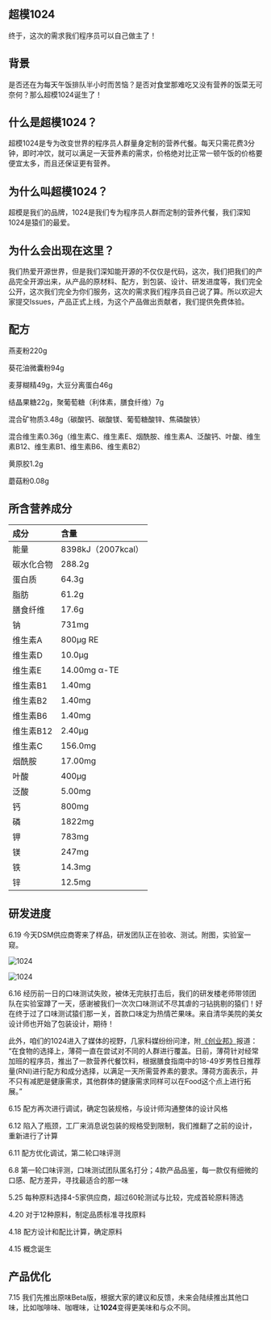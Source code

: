 超模1024
------

终于，这次的需求我们程序员可以自己做主了！

## 背景

是否还在为每天午饭排队半小时而苦恼？是否对食堂那难吃又没有营养的饭菜无可奈何？那么超模1024诞生了！

## 什么是超模1024？

超模1024是专为改变世界的程序员人群量身定制的营养代餐。每天只需花费3分钟，即时冲饮，就可以满足一天营养素的需求，价格绝对比正常一顿午饭的价格要便宜太多，而且还保证更有营养。

## 为什么叫超模1024？

超模是我们的品牌，1024是我们专为程序员人群而定制的营养代餐，我们深知1024是猿们的最爱。

## 为什么会出现在这里？

我们热爱开源世界，但是我们深知能开源的不仅仅是代码，这次，我们把我们的产品完全开源出来，从产品的原材料、配方，到包装、设计、研发进度等，我们完全公开，这次我们完全为你们服务，这次的需求我们程序员自己说了算。所以欢迎大家提交Issues，产品正式上线，为这个产品做出贡献者，我们提供免费体验。

## 配方

燕麦粉220g

葵花油微囊粉94g

麦芽糊精49g，大豆分离蛋白46g

结晶果糖22g，聚葡萄糖（利体素，膳食纤维）7g

混合矿物质3.48g（碳酸钙、碳酸镁、葡萄糖酸锌、焦磷酸铁）

混合维生素0.36g（维生素C、维生素E、烟酰胺、维生素A、泛酸钙、叶酸、维生素B12、维生素B1、维生素B6、维生素B2）

黄原胶1.2g

蘑菇粉0.08g

## 所含营养成分

成分  | 含量
:------------- | :-------------
能量  |  8398kJ（2007kcal）
碳水化合物  |  288.2g
蛋白质  |  64.3g
脂肪  |  61.2g
膳食纤维  |  17.6g
钠  |  731mg
维生素A  |  800μg RE
维生素D  |  10.0μg
维生素E  |  14.00mg α-TE
维生素B1  |  1.40mg
维生素B2  |  1.40mg
维生素B6  |  1.40mg
维生素B12  |  2.40μg
维生素C  |  156.0mg
烟酰胺  |  17.00mg
叶酸  |  400μg
泛酸  |  5.00mg
钙  |  800mg
磷  |  1822mg
钾  |  783mg
镁  |  247mg
铁  |  14.3mg
锌  |  12.5mg

## 研发进度

6.19 今天DSM供应商寄来了样品，研发团队正在验收、测试。附图，实验室一窥。

![1024](https://github.com/stormzhang/1024/blob/master/art/ingredient.jpg?raw=true)

![1024](https://github.com/stormzhang/1024/blob/master/art/corner.jpg?raw=true)

6.16  经历前一日的口味测试失败，被体无完肤打击后，我们的研发楼老师带领团队在实验室蹲了一天，感谢被我们一次次口味测试不尽其虐的刁钻挑剔的猿们！好在终于过了口味测试猿们那一关，首款口味定为热情芒果味。来自清华美院的美女设计师也开始了包装设计，期待！

此外，咱们的1024进入了媒体的视野，几家科媒纷纷问津，附[《创业邦》](http://www.cyzone.cn/a/20150616/276284.html)报道：
“在食物的选择上，薄荷一直在尝试对不同的人群进行覆盖。日前，薄荷针对经常加班的程序员，推出了一款营养代餐饮料，根据膳食指南中的18-49岁男性日推荐量(RNI)进行配方和成分选择，以满足一天所需营养素的要求。薄荷方面表示，并不只有减肥是健康需求，其他群体的健康需求同样可以在Food这个点上进行拓展。”

6.15  配方再次进行调试，确定包装规格，与设计师沟通整体的设计风格

6.12  陷入了瓶颈，工厂来消息说包装的规格受到限制，我们推翻了之前的设计，重新进行了计算

6.11  配方优化调试，第二轮口味评测

6.8  第一轮口味评测，口味测试团队匿名打分；4款产品品鉴，每一款仅有细微的口感、配方差异，寻找最适合的那一味

5.25  每种原料选择4-5家供应商，超过60轮测试与比较，完成首轮原料筛选

4.20  对于12种原料，制定品质标准寻找原料

4.18  配方设计和配比计算，确定原料

4.15  概念诞生

## 产品优化

7.15  我们先推出原味Beta版，根据大家的建议和反馈，未来会陆续推出其他口味，比如咖啡味、咖喱味，让**1024**变得更美味和与众不同。
